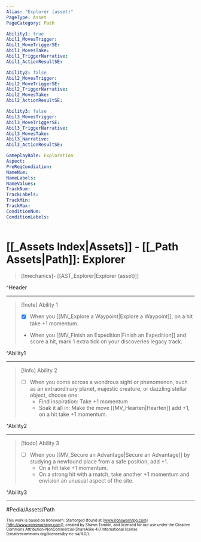 ```yaml
---
Alias: "Explorer (asset)"
PageType: Asset
PageCategory: Path

Ability1: true
Abil1_MovesTrigger:
Abil1_MoveTriggerSE:
Abil1_MovesTake:
Abil1_TriggerNarrative:
Abil1_ActionResultSE:

Ability2: false
Abil2_MovesTrigger:
Abil2_MoveTriggerSE:
Abil2_TriggerNarrative:
Abil2_MovesTake:
Abil2_ActionResultSE:

Ability3: false
Abil3_MovesTrigger:
Abil3_MoveTriggerSE:
Abil3_TriggerNarrative:
Abil3_MovesTake:
Abil3_Narrative:
Abil3_ActionResultSE:

GameplayRole: Exploration
Aspect:
PreReqCondiation: 
NameNum:
NameLabels:
NameValues:
TrackNum:
TrackLabels:
TrackMin:
TrackMax:
ConditionNum:
ConditionLabels:
---
```

# [[_Assets Index|Assets]] - [[_Path Assets|Path]]: Explorer

> [!mechanics]- [[AST_Explorer|Explorer (asset)]]

^Header

___
> [!note] Ability 1
> - [x] When you [[MV_Explore a Waypoint|Explore a Waypoint]], on a hit take +1 momentum.
> - When you [[MV_Finish an Expedition|Finish an Expedition]] and score a hit, mark 1 extra tick on your discoveries legacy track.

^Ability1

___
> [!info] Ability 2
> - [ ] When you come across a wondrous sight or phenomenon, such as an extraordinary planet, majestic creature, or dazzling stellar object, choose one:
> 	- Find inspiration: Take +1 momentum
> 	- Soak it all in: Make the move [[MV_Hearten|Hearten]] add +1, on a hit take +1 momentum.

^Ability2

___
> [!todo] Ability 3
> - [ ] When you [[MV_Secure an Advantage|Secure an Advantage]] by studying a newfound place from a safe position, add +1.
> 	- On a hit take +1 momentum. 
> 	- On a strong hit with a match, take another +1 momentum and envision an unusual aspect of the site.

^Ability3

___

#Pedia/Assets/Path 

<font size=-2>This work is based on Ironsworn: Starforged (found at [www.ironswornrpg.com](http://www.ironswornrpg.com)), created by Shawn Tomkin, and licensed for our use under the Creative Commons Attribution-NonCommercial-ShareAlike 4.0 International license  (creativecommons.org/licenses/by-nc-sa/4.0/).</font>